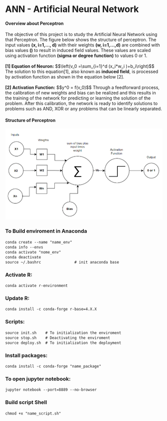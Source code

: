 # ANN - Artificial Neural Network

#### Overview about Perceptron

<p align="jutify">
The objective of this project is to study the Artificial Neural Network using that Perceptron.
The figure below shows the structure of perceptron. The input values <b>(x, i=1,..., d)</b> with their weights <b>(w, i=1,...,d)</b> are combined with bias values <b>()</b> to result in induced field values. These values are scaled using activation function <b>(sigma or degree function)</b> to values 0 or 1.<br></br>
<b>[1] Equation of Neuron:</b>
$$\left(v_0 =\sum_{i=1}^d (x_i*w_i )+b_i\right)$$
The solution to this equation[1], also known as <b>induced field</b>, is processed by activation function as shown in the equation below [2].<br><br/>
<b>[2] Activation Function:</b>
$$y^0 = f(v_0)$$
Through a feedforward process, the calibration of new weights and bias can be realized and this results in the training of the network for predicting or learning the solution of the problem. After this calibration, the network is ready to identify solutions to problems such as AND, XOR or any problems that can be linearly separated. 
</p>

#### Structure of Perceptron

![Alt text](image.png)

### To Build enviroment in Anaconda
 
```
conda create --name "name_env" 
conda info --envs
conda activate "nome_env"
conda deactivate
source ~/.bashrc               # init anaconda base
```

### Activate R:

```
conda activate r-environment
```

### Update R:

```
conda install -c conda-forge r-base=4.X.X
```

### Scripts:

```
source init.sh    # To initialization the enviroment
source stop.sh    # Deactivating the enviroment
source deploy.sh  # To initialization the deployment
```
### Install packages:

```
conda install -c conda-forge "name_package"
``` 
### To open jupyter notebook:
```
jupyter notebook --port=8889 --no-browser
```
### Build script Shell
```
chmod +x "name_script.sh"
```
